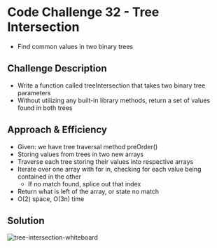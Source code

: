 # Code Challenge 32 - Tree Intersection
- Find common values in two binary trees

## Challenge Description
- Write a function called treeIntersection that takes two binary tree parameters
- Without utilizing any built-in library methods, return a set of values found in both trees

## Approach & Efficiency
- Given: we have tree traversal method preOrder()
- Storing values from trees in two new arrays
- Traverse each tree storing their values into respective arrays
- Iterate over one array with for in, checking for each value being contained in the other
  - If no match found, splice out that index
- Return what is left of the array, or state no match
- O(2) space, O(3n) time

## Solution
![tree-intersection-whiteboard](../blob/master/assets/tree-intersection.jpg "Tree Intersection Whiteboard")

